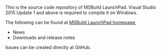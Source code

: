 This is the source code repository of MSBuild LaunchPad. Visual Studio 2015 Update 1 and above is required to compile it on Windows.

The following can be found at [MSBuild LaunchPad homepage](https://msbuildlaunchpad.codeplex.com),

* News
* Downloads and release notes

Issues can be created directly at GitHub.
